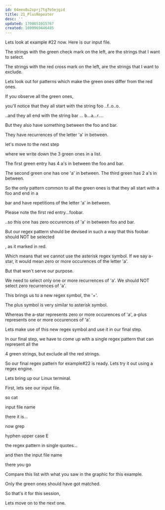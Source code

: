```yaml
---
id: 64mev8u2xprj7tg7o5ejgid
title: 21_PlusRepeater
desc: ''
updated: 1700051015767
created: 1699969446485
---
```

Lets look at example #22 now. Here is our input file.

The strings with the green check mark on the left, are the strings that I want to select.

The strings with the red cross mark on the left, are the strings that I want to exclude.

Lets look out for patterns which make the green ones differ from the red ones.

If you observe all the green ones,

you'll notice that they all start with the string foo ..f..o..o.

..and they all end with the string bar ... b...a...r....

But they also have something between the foo and bar.

They have recurrences of the letter 'a' in between.

let's move to the next step

where we write down the 3 green ones in a list.

The first green entry has 4 a's in between the foo and bar.

The second green one has one 'a' in between. The third green has 2 a's in between.

So the only pattern common to all the green ones is that they all start with a foo and end in a

bar and have repetitions of the letter 'a' in between.

Please note the first red entry...foobar.

..so this one has zero occurences of 'a' in between foo and bar.

But our regex pattern should be devised in such a way that this foobar should NOT be selected

, as it marked in red.

Which means that we cannot use the asterisk regex symbol. If we say a-star, it would mean zero or more occurences of the letter 'a'.

But that won't serve our purpose.

We need to select only one or more recurrences of 'a'. We should NOT select zero recurrences of 'a'.

This brings us to a new regex symbol, the '+'.

The plus symbol is very similar to asterisk symbol.

Whereas the a-star represents zero or more occurences of 'a', a-plus represents one or more occurences of 'a'.

Lets make use of this new regex symbol and use it in our final step.

In our final step, we have to come up with a single regex pattern that can represent all the

4 green strings, but exclude all the red strings.

So our final regex pattern for example#22 is ready. Lets try it out using a regex engine.

Lets bring up our Linux terminal.

First, lets see our input file.

so cat

input file name

there it is...

now grep

hyphen upper case E

the regex pattern in single quotes...

and then the input file name

there you go

Compare this list with what you saw in the graphic for this example.

Only the green ones should have got matched.

So that's it for this session,

Lets move on to the next one.